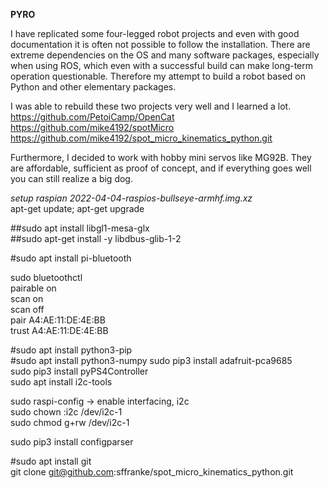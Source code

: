 **PYRO**

I have replicated some four-legged robot projects and even with good documentation it is often not possible to follow the installation. There are extreme dependencies on the OS and many software packages, especially when using ROS, which even with a successful build can make long-term operation questionable.  Therefore my attempt to build a robot based on Python and other elementary packages. 

I was able to rebuild these two projects very well and I learned a lot.  
https://github.com/PetoiCamp/OpenCat  
https://github.com/mike4192/spotMicro  
https://github.com/mike4192/spot_micro_kinematics_python.git

Furthermore, I decided to work with hobby mini servos like MG92B. They are affordable, sufficient as proof of concept, and if everything goes well you can still realize a big dog.

*setup raspian 2022-04-04-raspios-bullseye-armhf.img.xz*  
apt-get update; apt-get upgrade  

##sudo apt install libgl1-mesa-glx  
##sudo apt-get install -y libdbus-glib-1-2

#sudo apt install pi-bluetooth  

sudo bluetoothctl    
pairable on   
scan on  
scan off  
pair A4:AE:11:DE:4E:BB  
trust A4:AE:11:DE:4E:BB  

#sudo apt install python3-pip  
#sudo apt install python3-numpy
sudo pip3 install adafruit-pca9685  
sudo pip3 install pyPS4Controller  
sudo apt install i2c-tools  

sudo raspi-config -> enable interfacing, i2c  
sudo chown :i2c /dev/i2c-1   
sudo chmod g+rw /dev/i2c-1 

sudo pip3 install configparser  

#sudo apt install git  
git clone git@github.com:sffranke/spot_micro_kinematics_python.git


